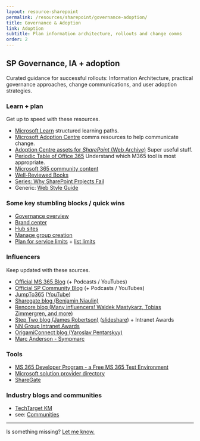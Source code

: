 ```yaml
---
layout: resource-sharepoint
permalink: /resources/sharepoint/governance-adoption/
title: Governance & Adoption
link: Adoption
subtitle: Plan information architecture, rollouts and change comms
order: 2
---
```


## SP Governance, IA + adoption

Curated guidance for successful rollouts: Information Architecture, practical governance approaches, change communications, and user adoption strategies.

### Learn + plan

Get up to speed with these resources.

* [Microsoft Learn](https://learn.microsoft.com/training/) structured learning paths.
* [Microsoft Adoption Centre](http://adoption.microsoft.com/) comms resources to help communicate change.
* [Adoption Centre assets for *SharePoint* (Web Archive)](https://web.archive.org/web/20220801065213/https://adoption.microsoft.com/en-us/sharepoint/) Super useful stuff.
* [Periodic Table of Office 365](https://www.jumpto365.com/tables/en) Understand which M365 tool is most appropriate.
* [Microsoft 365 community content](https://learn.microsoft.com/microsoft-365/community/)
* [Well-Reviewed Books](https://www.amazon.com/s/ref=nb_sb_ss_c_2_25?url=search-alias%3Dstripbooks&field-keywords=sharepoint+governance&sprefix=sharepoint+governance%2Caps%2C910)
* [Series: Why SharePoint Projects Fail](https://www.cleverworkarounds.com/2008/04/11/why-do-sharepoint-projects-fail-part-1/)
* Generic: [Web Style Guide](https://webstyleguide.com/)

### Some key stumbling blocks / quick wins

* [Governance overview](https://learn.microsoft.com/en-us/sharepoint/governance-overview)
* [Brand center](https://learn.microsoft.com/en-us/sharepoint/brand-center-overview)
* [Hub sites](https://learn.microsoft.com/en-us/sharepoint/planning-hub-sites)
* [Manage group creation](https://learn.microsoft.com/en-us/microsoft-365/admin/create-groups/manage-creation-of-groups)
* [Plan for service limits](https://learn.microsoft.com/en-us/office365/servicedescriptions/sharepoint-online-service-description/sharepoint-online-limits) + [list limits](https://support.microsoft.com/en-us/office/overview-of-large-lists-and-libraries-e2ea4d5d-ec23-4171-95c4-c7f5b5dbfd8a)

### Influencers

Keep updated with these sources.

* [Official MS 365 Blog](https://www.microsoft.com/en-au/microsoft-365/blog/) (+ Podcasts / YouTubes)
* [Official SP Community Blog](https://techcommunity.microsoft.com/t5/microsoft-sharepoint-blog/bg-p/SPBlog) (+ Podcasts / YouTubes)
* [JumpTo365](https://www.jumpto365.com/blog) ([YouTube](https://www.youtube.com/channel/UCYGPjbW66h40L4dOt2N_kyw))
* [Sharegate blog (Benjamin Niaulin)](https://sharegate.com/blog/)
* [Rencore blog (Many influencers! Waldek Mastykarz, Tobias Zimmergren, and more)](https://rencore.com/blog/)
* [Step Two blog (James Robertson)](https://www.steptwo.com.au/columntwo/) ([slideshare](http://www.slideshare.net/jamesr)) + Intranet Awards
* [NN Group Intranet Awards](https://www.nngroup.com/articles/intranet-design/)
* [OrigamiConnect blog (Yaroslav Pentarskyy)](https://www.origamiconnect.com/articles)
* [Marc Anderson - Sympmarc](http://sympmarc.com)

### Tools

* [MS 365 Developer Program - a Free MS 365 Test Environment](https://developer.microsoft.com/en-us/microsoft-365/dev-program)
* [Microsoft solution provider directory](https://www.microsoft.com/solution-providers/)
* [ShareGate](https://www.sharegate.com)

### Industry blogs and communities

* [TechTarget KM](https://www.techtarget.com/searchcontentmanagement/resources/Knowledge-management)
* see: [Communities](../communities/)

----

Is something missing? [Let me know.](/)
